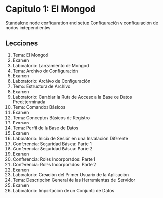# Capítulo 1: El Mongod
Standalone node configuration and setup
Configuración y configuración de nodos independientes

## Lecciones

1. Tema: El Mongod
2. Examen
3. Laboratorio: Lanzamiento de Mongod
4. Tema: Archivo de Configuración
5. Examen
6. Laboratorio: Archivo de Configuración
7. Tema: Estructura de Archivo
8. Examen
9. Laboratorio: Cambiar la Ruta de Acceso a la Base de Datos Predeterminada
10. Tema: Comandos Básicos
11. Examen
12. Tema: Conceptos Básicos de Registro
13. Examen
14. Tema: Perfil de la Base de Datos
15. Examen
16. Laboratorio: Inicio de Sesión en una Instalación Diferente
17. Conferencia: Seguridad Básica: Parte 1
18. Conferencia: Seguridad Básica: Parte 2
19. Examen
20. Conferencia: Roles Incorporados: Parte 1
21. Conferencia: Roles Incorporados: Parte 2
22. Examen
23. Laboratorio: Creación del Primer Usuario de la Aplicación
24. Tema: Descripción General de las Herramientas del Servidor
25. Examen
26. Laboratorio: Importación de un Conjunto de Datos
